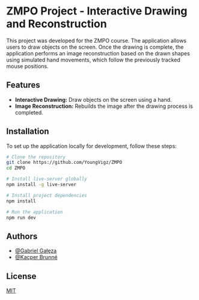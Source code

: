 # ZMPO Project - Interactive Drawing and Reconstruction

This project was developed for the ZMPO course. The application allows users to draw objects on the screen. Once the drawing is complete, the application performs an image reconstruction based on the drawn shapes using simulated hand movements, which follow the previously tracked mouse positions.

## Features

- **Interactive Drawing:** Draw objects on the screen using a hand.
- **Image Reconstruction:** Rebuilds the image after the drawing process is completed.

## Installation

To set up the application locally for development, follow these steps:

```bash
# Clone the repository
git clone https://github.com/YoungVigz/ZMPO
cd ZMPO

# Install live-server globally
npm install -g live-server

# Install project dependencies
npm install

# Run the application
npm run dev
```
## Authors

- [@Gabriel Gałęza](https://www.github.com/YoungVigz)
- [@Kacper Brunné](https://github.com/KacperBrunne)


## License

[MIT](https://choosealicense.com/licenses/mit/)

